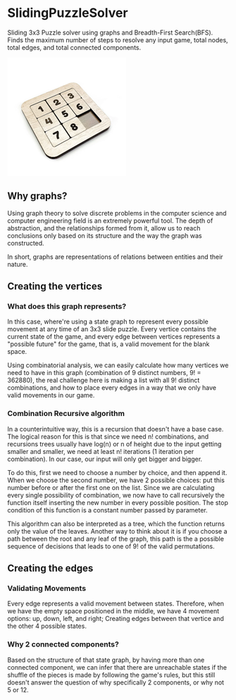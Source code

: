# SlidingPuzzleSolver

Sliding 3x3 Puzzle solver using graphs and Breadth-First Search(BFS). Finds the maximum number of steps to resolve any input game, total nodes, total edges, and total connected components.

<picture>
  <source srcset="images/NumberPuzzle6_1024x1024.webp" type="image/webp">
  <img src="images/NumberPuzzle6_1024x1024.webp" alt="Puzzle 3x3 Sample" 
  width = 270
    height = 270 >
</picture>


## Why graphs?


Using graph theory to solve discrete problems in the computer science and computer engineering field is an extremely powerful tool. The depth of abstraction, and the relationships formed from it, allow us to reach conclusions only based on its structure and the way the graph was constructed.

In short, graphs are representations of relations between entities and their nature.  

## Creating the vertices

### What does this graph represents?

In this case, where're using a state graph to represent every possible movement at any time of an 3x3 slide puzzle. Every vertice contains the current state of the game, and every edge between vertices represents a "possible future" for the game, that is, a valid movement for the blank space. 

Using combinatorial analysis, we can easily calculate how many vertices we need to have in this graph (combination of 9 distinct numbers, 9! = 362880), the real challenge here is making a list with all 9! distinct combinations, and how to place every edges in a way that we only have valid movements in our game.


### Combination Recursive algorithm

In a counterintuitive way, this is a recursion that doesn't have a base case. The logical reason for this is that since we need n! combinations, and recursions trees usually have log(n) or n of height due to the input getting smaller and smaller, we need at least n! iterations (1 iteration per combination). In our case, our input will only get bigger and bigger.

To do this, first we need to choose a number by choice, and then append it. When we choose the second number, we have 2 possible choices: put this number before or after the first one on the list. Since we are calculating every single possibility of combination, we now have to call recursively the function itself inserting the new number in every possible position. The stop condition of this function is a constant number passed by parameter.

This algorithm can also be interpreted as a tree, which the function returns only the value of the leaves. Another way to think about it is if you choose a path between the root and any leaf of the graph, this path is the a possible sequence of decisions that leads to one of 9! of the valid permutations.

## Creating the edges

### Validating Movements

Every edge represents a valid movement between states. Therefore, when we have the empty space positioned in the middle, we have 4 movement options: up, down, left, and right; Creating edges between that vertice and the other 4 possible states.

### Why 2 connected components?

Based on the structure of that state graph, by having more than one connected component, we can infer that there are unreachable states if the shuffle of the pieces is made by following the game's rules, but this still doesn't answer the question of why specifically 2 components, or why not 5 or 12.



<!-- # To do

- Adapt functions of the code that actually resolves the puzzle
>the code at it's current state already have the capacity to do that, only needs adaptation. -->
